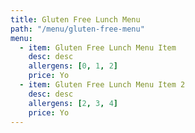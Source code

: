 ```yaml
---
title: Gluten Free Lunch Menu
path: "/menu/gluten-free-menu"
menu:
  - item: Gluten Free Lunch Menu Item
    desc: desc
    allergens: [0, 1, 2]
    price: Yo
  - item: Gluten Free Lunch Menu Item 2
    desc: desc
    allergens: [2, 3, 4]
    price: Yo
---
```

